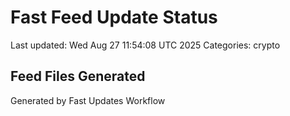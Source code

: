 # Fast Feed Update Status
Last updated: Wed Aug 27 11:54:08 UTC 2025
Categories: crypto

## Feed Files Generated

Generated by Fast Updates Workflow
